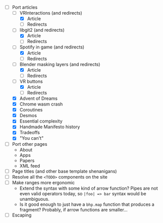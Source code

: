 - [ ] Port articles
    - [ ] VRInteractions (and redirects)
        - [x] Article
        - [ ] Redirects
    - [ ] libgit2 (and redirects)
        - [x] Article
        - [ ] Redirects
    - [ ] Spotify in game (and redirects)
        - [x] Article
        - [ ] Redirects
    - [ ] Blender masking layers (and redirects)
        - [x] Article
        - [ ] Redirects
    - [ ] VR buttons
        - [x] Article
        - [ ] Redirects
    - [x] Advent of Dreams
    - [x] Chrome wasm crash
    - [x] Coroutines
    - [x] Desmos
    - [x] Essential complexity
    - [x] Handmade Manifesto history
    - [x] Tradeoffs
    - [x] "You can't"
- [ ] Port other pages
    - About
    - Apps
    - Papers
    - XML feed
- [ ] Page titles (and other base template shenanigans)
- [ ] Resolve all the `<TODO>` components on the site
- [ ] Make ranges more ergonomic
    - Extend the syntax with some kind of arrow function? Pipes are not even valid operators today, so `|foo| => bar` syntax would be unambiguous.
    - Is it good enough to just have a `bhp.map` function that produces a fragment? Probably, if arrow functions are smaller...
- [ ] Escaping
